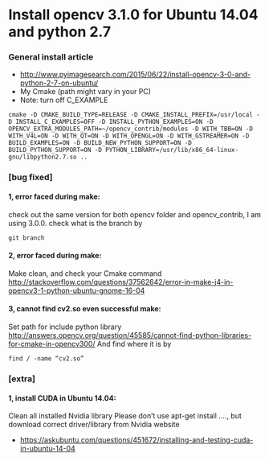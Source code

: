 # Install opencv 3.1.0 for Ubuntu 14.04 and python 2.7


### General install article
* http://www.pyimagesearch.com/2015/06/22/install-opencv-3-0-and-python-2-7-on-ubuntu/
* My Cmake (path might vary in your PC)
* Note: turn off C_EXAMPLE
```
cmake -D CMAKE_BUILD_TYPE=RELEASE -D CMAKE_INSTALL_PREFIX=/usr/local -D INSTALL_C_EXAMPLES=OFF -D INSTALL_PYTHON_EXAMPLES=ON -D OPENCV_EXTRA_MODULES_PATH=~/opencv_contrib/modules -D WITH_TBB=ON -D WITH_V4L=ON -D WITH_QT=ON -D WITH_OPENGL=ON -D WITH_GSTREAMER=ON -D BUILD_EXAMPLES=ON -D BUILD_NEW_PYTHON_SUPPORT=ON -D BUILD_PYTHON_SUPPORT=ON -D PYTHON_LIBRARY=/usr/lib/x86_64-linux-gnu/libpython2.7.so ..
```

### [bug fixed]
#### 1, error faced during make:
check out the same version for both opencv folder and opencv_contrib, I am using 3.0.0.
check what is the branch by
```
git branch
```
####  2, error faced during make:
Make clean, and check your Cmake command
http://stackoverflow.com/questions/37562642/error-in-make-j4-in-opencv3-1-python-ubuntu-gnome-16-04

#### 3, cannot find cv2.so even successful make:
Set path for include python library
http://answers.opencv.org/question/45585/cannot-find-python-libraries-for-cmake-in-opencv300/
And find where it is by
```
find / -name “cv2.so”
```


### [extra]
#### 1, install CUDA in Ubuntu 14.04:
Clean all installed Nvidia library 
Please don’t use apt-get install …., but download correct driver/library from Nvidia website
* https://askubuntu.com/questions/451672/installing-and-testing-cuda-in-ubuntu-14-04
